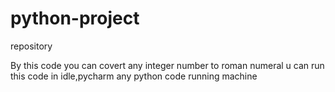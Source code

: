 # python-project
repository


By this code you can covert any integer number to roman numeral
u can run this code in idle,pycharm any python code running machine
